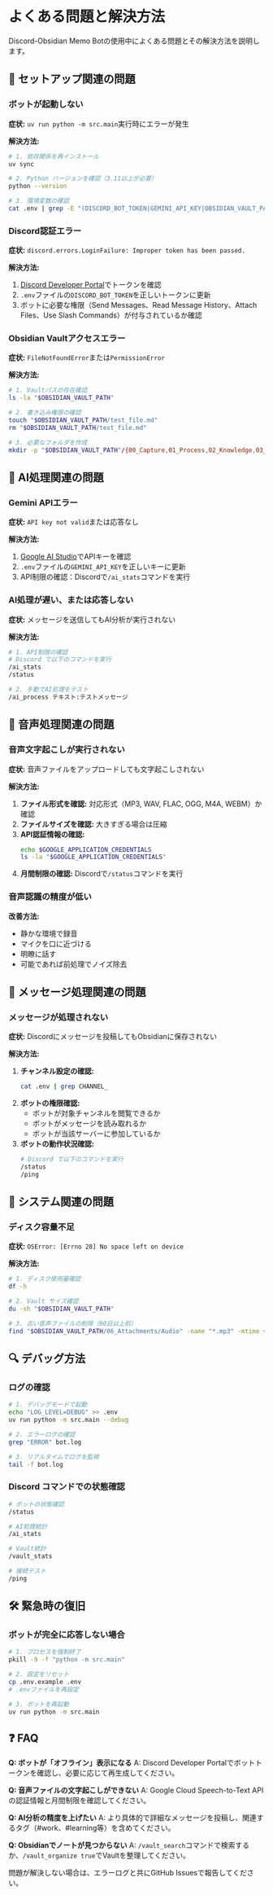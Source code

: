 # よくある問題と解決方法

Discord-Obsidian Memo Botの使用中によくある問題とその解決方法を説明します。

## 🚀 セットアップ関連の問題

### ボットが起動しない

**症状:** `uv run python -m src.main`実行時にエラーが発生

**解決方法:**
```bash
# 1. 依存関係を再インストール
uv sync

# 2. Python バージョンを確認（3.11以上が必要）
python --version

# 3. 環境変数の確認
cat .env | grep -E "(DISCORD_BOT_TOKEN|GEMINI_API_KEY|OBSIDIAN_VAULT_PATH)"
```

### Discord認証エラー

**症状:** `discord.errors.LoginFailure: Improper token has been passed.`

**解決方法:**
1. [Discord Developer Portal](https://discord.com/developers/applications)でトークンを確認
2. `.env`ファイルの`DISCORD_BOT_TOKEN`を正しいトークンに更新
3. ボットに必要な権限（Send Messages、Read Message History、Attach Files、Use Slash Commands）が付与されているか確認

### Obsidian Vaultアクセスエラー

**症状:** `FileNotFoundError`または`PermissionError`

**解決方法:**
```bash
# 1. Vaultパスの存在確認
ls -la "$OBSIDIAN_VAULT_PATH"

# 2. 書き込み権限の確認
touch "$OBSIDIAN_VAULT_PATH/test_file.md"
rm "$OBSIDIAN_VAULT_PATH/test_file.md"

# 3. 必要なフォルダを作成
mkdir -p "$OBSIDIAN_VAULT_PATH"/{00_Capture,01_Process,02_Knowledge,03_Projects,04_Life,05_Resources,99_Meta}
```

## 🤖 AI処理関連の問題

### Gemini APIエラー

**症状:** `API key not valid`または応答なし

**解決方法:**
1. [Google AI Studio](https://aistudio.google.com/)でAPIキーを確認
2. `.env`ファイルの`GEMINI_API_KEY`を正しいキーに更新
3. API制限の確認：Discordで`/ai_stats`コマンドを実行

### AI処理が遅い、または応答しない

**症状:** メッセージを送信してもAI分析が実行されない

**解決方法:**
```bash
# 1. API制限の確認
# Discord で以下のコマンドを実行
/ai_stats
/status

# 2. 手動でAI処理をテスト
/ai_process テキスト:テストメッセージ
```

## 🎤 音声処理関連の問題

### 音声文字起こしが実行されない

**症状:** 音声ファイルをアップロードしても文字起こしされない

**解決方法:**
1. **ファイル形式を確認:** 対応形式（MP3, WAV, FLAC, OGG, M4A, WEBM）か確認
2. **ファイルサイズを確認:** 大きすぎる場合は圧縮
3. **API認証情報の確認:**
   ```bash
   echo $GOOGLE_APPLICATION_CREDENTIALS
   ls -la "$GOOGLE_APPLICATION_CREDENTIALS"
   ```
4. **月間制限の確認:** Discordで`/status`コマンドを実行

### 音声認識の精度が低い

**改善方法:**
- 静かな環境で録音
- マイクを口に近づける
- 明瞭に話す
- 可能であれば前処理でノイズ除去

## 📝 メッセージ処理関連の問題

### メッセージが処理されない

**症状:** Discordにメッセージを投稿してもObsidianに保存されない

**解決方法:**
1. **チャンネル設定の確認:**
   ```bash
   cat .env | grep CHANNEL_
   ```
2. **ボットの権限確認:**
   - ボットが対象チャンネルを閲覧できるか
   - ボットがメッセージを読み取れるか
   - ボットが当該サーバーに参加しているか
3. **ボットの動作状況確認:**
   ```bash
   # Discord で以下のコマンドを実行
   /status
   /ping
   ```

## 🔧 システム関連の問題

### ディスク容量不足

**症状:** `OSError: [Errno 28] No space left on device`

**解決方法:**
```bash
# 1. ディスク使用量確認
df -h

# 2. Vault サイズ確認
du -sh "$OBSIDIAN_VAULT_PATH"

# 3. 古い音声ファイルの削除（90日以上前）
find "$OBSIDIAN_VAULT_PATH/06_Attachments/Audio" -name "*.mp3" -mtime +90 -delete
```

## 🔍 デバッグ方法

### ログの確認

```bash
# 1. デバッグモードで起動
echo "LOG_LEVEL=DEBUG" >> .env
uv run python -m src.main --debug

# 2. エラーログの確認
grep "ERROR" bot.log

# 3. リアルタイムでログを監視
tail -f bot.log
```

### Discord コマンドでの状態確認

```bash
# ボットの状態確認
/status

# AI処理統計
/ai_stats

# Vault統計
/vault_stats

# 接続テスト
/ping
```

## 🛠️ 緊急時の復旧

### ボットが完全に応答しない場合

```bash
# 1. プロセスを強制終了
pkill -9 -f "python -m src.main"

# 2. 設定をリセット
cp .env.example .env
# .envファイルを再設定

# 3. ボットを再起動
uv run python -m src.main
```

## ❓ FAQ

**Q: ボットが「オフライン」表示になる**
A: Discord Developer Portalでボットトークンを確認し、必要に応じて再生成してください。

**Q: 音声ファイルの文字起こしができない**
A: Google Cloud Speech-to-Text APIの認証情報と月間制限を確認してください。

**Q: AI分析の精度を上げたい**
A: より具体的で詳細なメッセージを投稿し、関連するタグ（#work、#learning等）を含めてください。

**Q: Obsidianでノートが見つからない**
A: `/vault_search`コマンドで検索するか、`/vault_organize true`でVaultを整理してください。

問題が解決しない場合は、エラーログと共にGitHub Issuesで報告してください。